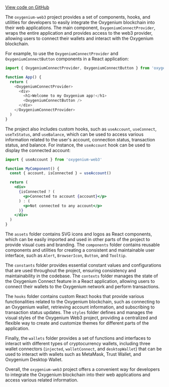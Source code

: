 [View code on GitHub](https://github.com/oxygenium-network/oxygenium-web3/.autodoc/docs/json/packages/web3-react)

The `oxygenium-web3` project provides a set of components, hooks, and utilities for developers to easily integrate the Oxygenium blockchain into their web applications. The main component, `OxygeniumConnectProvider`, wraps the entire application and provides access to the web3 provider, allowing users to connect their wallets and interact with the Oxygenium blockchain.

For example, to use the `OxygeniumConnectProvider` and `OxygeniumConnectButton` components in a React application:

```javascript
import { OxygeniumConnectProvider, OxygeniumConnectButton } from 'oxygenium-web3'

function App() {
  return (
    <OxygeniumConnectProvider>
      <div>
        <h1>Welcome to my Oxygenium app!</h1>
        <OxygeniumConnectButton />
      </div>
    </OxygeniumConnectProvider>
  )
}
```

The project also includes custom hooks, such as `useAccount`, `useConnect`, `useTxStatus`, and `useBalance`, which can be used to access various information related to the user's account, connection status, transaction status, and balance. For instance, the `useAccount` hook can be used to display the connected account:

```jsx
import { useAccount } from 'oxygenium-web3'

function MyComponent() {
  const { account, isConnected } = useAccount()

  return (
    <div>
      {isConnected ? (
        <p>Connected to account {account}</p>
      ) : (
        <p>Not connected to any account</p>
      )}
    </div>
  )
}
```

The `assets` folder contains SVG icons and logos as React components, which can be easily imported and used in other parts of the project to provide visual cues and branding. The `components` folder contains reusable components and utilities for creating a consistent and maintainable user interface, such as `Alert`, `BrowserIcon`, `Button`, and `Tooltip`.

The `constants` folder provides essential constant values and configurations that are used throughout the project, ensuring consistency and maintainability in the codebase. The `contexts` folder manages the state of the Oxygenium Connect feature in a React application, allowing users to connect their wallets to the Oxygenium network and perform transactions.

The `hooks` folder contains custom React hooks that provide various functionalities related to the Oxygenium blockchain, such as connecting to an Oxygenium wallet, retrieving account information, and subscribing to transaction status updates. The `styles` folder defines and manages the visual styles of the Oxygenium Web3 project, providing a centralized and flexible way to create and customize themes for different parts of the application.

Finally, the `wallets` folder provides a set of functions and interfaces to interact with different types of cryptocurrency wallets, including three wallet connectors (`injected`, `walletConnect`, and `desktopWallet`) that can be used to interact with wallets such as MetaMask, Trust Wallet, and Oxygenium Desktop Wallet.

Overall, the `oxygenium-web3` project offers a convenient way for developers to integrate the Oxygenium blockchain into their web applications and access various related information.
